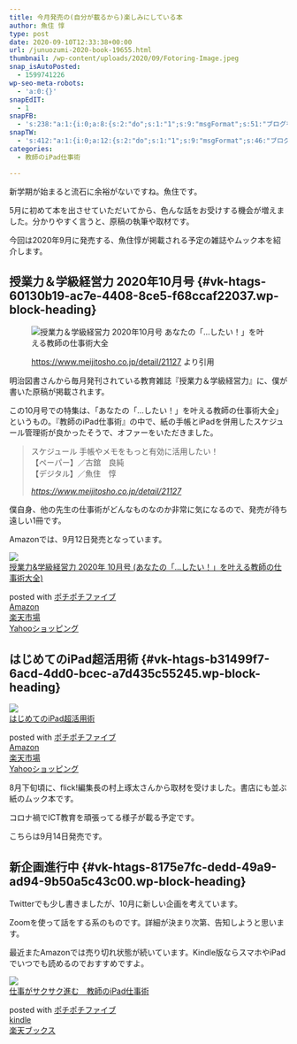 ```yaml
---
title: 今月発売の(自分が載るから)楽しみにしている本
author: 魚住 惇
type: post
date: 2020-09-10T12:33:38+00:00
url: /junuozumi-2020-book-19655.html
thumbnail: /wp-content/uploads/2020/09/Fotoring-Image.jpeg
snap_isAutoPosted:
  - 1599741226
wp-seo-meta-robots:
  - 'a:0:{}'
snapEdIT:
  - 1
snapFB:
  - 's:238:"a:1:{i:0;a:8:{s:2:"do";s:1:"1";s:9:"msgFormat";s:51:"ブログを更新しました！%TITLE% %SITENAME%";s:8:"postType";s:1:"A";s:9:"isAutoImg";s:1:"A";s:8:"imgToUse";s:0:"";s:9:"isAutoURL";s:1:"A";s:8:"urlToUse";s:0:"";s:4:"doFB";i:0;}}";'
snapTW:
  - 's:412:"a:1:{i:0;a:12:{s:2:"do";s:1:"1";s:9:"msgFormat";s:46:"ブログを更新しました: %TITLE%  %URL%";s:8:"attchImg";s:1:"1";s:9:"isAutoImg";s:1:"A";s:8:"imgToUse";s:0:"";s:9:"isAutoURL";s:1:"A";s:8:"urlToUse";s:0:"";s:4:"doTW";i:0;s:8:"isPosted";s:1:"1";s:4:"pgID";s:19:"1304035759427473410";s:7:"postURL";s:56:"https://twitter.com/jun3010me/status/1304035759427473410";s:5:"pDate";s:19:"2020-09-10 12:35:27";}}";'
categories:
  - 教師のiPad仕事術

---
```

新学期が始まると流石に余裕がないですね。魚住です。

5月に初めて本を出させていただいてから、色んな話をお受けする機会が増えました。分かりやすく言うと、原稿の執筆や取材です。

今回は2020年9月に発売する、魚住惇が掲載される予定の雑誌やムック本を紹介します。

## 授業力＆学級経営力 2020年10月号 {#vk-htags-60130b19-ac7e-4408-8ce5-f68ccaf22037.wp-block-heading}
<figure class="wp-block-image">

<img decoding="async" src="https://www.meijitosho.co.jp/db/magazine/21127/cover.jpg" alt="授業力＆学級経営力 2020年10月号
あなたの「…したい！」を叶える教師の仕事術大全" /> <figcaption>https://www.meijitosho.co.jp/detail/21127 より引用</figcaption></figure> 

明治図書さんから毎月発刊されている教育雑誌『授業力＆学級経営力』に、僕が書いた原稿が掲載されます。

この10月号での特集は、「あなたの「…したい！」を叶える教師の仕事術大全」というもの。『教師のiPad仕事術』の中で、紙の手帳とiPadを併用したスケジュール管理術が良かったそうで、オファーをいただきました。

<blockquote class="wp-block-quote">
  <p>
    スケジュール 手帳やメモをもっと有効に活用したい！ <br />【ペーパー】／古舘　良純<br />【デジタル】／魚住　惇
  </p>
  
  <cite>https://www.meijitosho.co.jp/detail/21127</cite>
</blockquote>

僕自身、他の先生の仕事術がどんなものなのか非常に気になるので、発売が待ち遠しい1冊です。

Amazonでは、9月12日発売となっています。

<div class="cstmreba">
  <div class="kaerebalink-box">
    <div class="kaerebalink-image">
      <a href="https://www.amazon.co.jp/dp/B08F6QBPG2?tag=jun3010me-22&#038;linkCode=ogi&#038;th=1&#038;psc=1" target="_blank" rel="noopener noreferrer"><img decoding="async" src="https://m.media-amazon.com/images/I/51zrf5iZXeL._SL160_.jpg" style="border: none;" /></a>
    </div>
    <div class="kaerebalink-info">
      <div class="kaerebalink-name">
        <a href="https://www.amazon.co.jp/dp/B08F6QBPG2?tag=jun3010me-22&#038;linkCode=ogi&#038;th=1&#038;psc=1" target="_blank" rel="noopener noreferrer">授業力&学級経営力 2020年 10月号 (あなたの「…したい！」を叶える教師の仕事術大全)</a></p>
        <div class="kaerebalink-powered-date">
          posted with <a href="http://jun3010.me/pochipochi5.php" rel="nofollow noopener noreferrer" target="_blank">ポチポチファイブ</a>
        </div>
      </div>
      <div class="kaerebalink-link1">
        <div class="shoplinkamazon">
          <a href="https://www.amazon.co.jp/gp/search?keywords=授業力&#038;tag=jun3010me-22" target="_blank" rel="noopener noreferrer">Amazon</a>
        </div>
        <div class="shoplinkrakuten">
          <a href="https://hb.afl.rakuten.co.jp/hgc/10ef1d94.c90f9829.10ef1d95.53606a39/?pc=https%3A%2F%2Fsearch.rakuten.co.jp%2Fsearch%2Fmall%2F授業力%2F-%2Ff.1-p.1-s.1-sf.0-st.A-v.2%3Fx%3D0%26scid%3Daf_ich_link_urltxt%26m%3Dhttp%3A%2F%2Fm.rakuten.co.jp%2F" target="_blank" rel="noopener noreferrer">楽天市場</a>
        </div>
        <div class="shoplinkyahoo">
          <a href="https://ck.jp.ap.valuecommerce.com/servlet/referral?sid=3040825&pid=884909937&vc_url=http%3A%2F%2Fsearch.shopping.yahoo.co.jp%2Fsearch%3Fp%3D授業力 "vcptn=kaereba" target="_blank" >Yahooショッピング<img decoding="async" loading="lazy" src="//ad.jp.ap.valuecommerce.com/servlet/gifbanner?sid=3040825&#038;pid=884909937" height="1" width="1" border="0" /></a>
        </div>
      </div>
    </div>
    <div class="booklink-footer">
    </div>
  </div>
</div>

## はじめてのiPad超活用術 {#vk-htags-b31499f7-6acd-4dd0-bcec-a7d435c55245.wp-block-heading}

<div class="cstmreba">
  <div class="kaerebalink-box">
    <div class="kaerebalink-image">
      <a href="https://www.amazon.co.jp/dp/4777960064?tag=jun3010me-22&#038;linkCode=ogi&#038;th=1&#038;psc=1" target="_blank" rel="noopener noreferrer"><img decoding="async" src="https://m.media-amazon.com/images/I/51hvDrck6DL._SL160_.jpg" style="border: none;" /></a>
    </div>
    <div class="kaerebalink-info">
      <div class="kaerebalink-name">
        <a href="https://www.amazon.co.jp/dp/4777960064?tag=jun3010me-22&#038;linkCode=ogi&#038;th=1&#038;psc=1" target="_blank" rel="noopener noreferrer">はじめてのiPad超活用術</a></p>
        <div class="kaerebalink-powered-date">
          posted with <a href="http://jun3010.me/pochipochi5.php" rel="nofollow noopener noreferrer" target="_blank">ポチポチファイブ</a>
        </div>
      </div>
      <div class="kaerebalink-link1">
        <div class="shoplinkamazon">
          <a href="https://www.amazon.co.jp/gp/search?keywords=はじめてのiPad超活用術 (日本語) ムック&#038;tag=jun3010me-22" target="_blank" rel="noopener noreferrer">Amazon</a>
        </div>
        <div class="shoplinkrakuten">
          <a href="https://hb.afl.rakuten.co.jp/ichiba/14eb4bc8.e2198bf2.14eb4bc9.b5a2d643/?pc=https%3A%2F%2Fitem.rakuten.co.jp%2Fbook%2F16405554%2F&#038;link_type=text&#038;ut=eyJwYWdlIjoiaXRlbSIsInR5cGUiOiJ0ZXh0Iiwic2l6ZSI6IjI0MHgyNDAiLCJuYW0iOjEsIm5hbXAiOiJyaWdodCIsImNvbSI6MSwiY29tcCI6ImRvd24iLCJwcmljZSI6MSwiYm9yIjoxLCJjb2wiOjEsImJidG4iOjEsInByb2QiOjB9" target="_blank" rel="noopener noreferrer">楽天市場</a>
        </div>
        <div class="shoplinkyahoo">
          <a href="https://ck.jp.ap.valuecommerce.com/servlet/referral?sid=3040825&pid=884909937&vc_url=http%3A%2F%2Fsearch.shopping.yahoo.co.jp%2Fsearch%3Fp%3DはじめてのiPad超活用術 (日本語) ムック "vcptn=kaereba" target="_blank" >Yahooショッピング<img decoding="async" loading="lazy" src="//ad.jp.ap.valuecommerce.com/servlet/gifbanner?sid=3040825&#038;pid=884909937" height="1" width="1" border="0" /></a>
        </div>
      </div>
    </div>
    <div class="booklink-footer">
    </div>
  </div>
</div>

8月下旬頃に、flick!編集長の村上琢太さんから取材を受けました。書店にも並ぶ紙のムック本です。

コロナ禍でICT教育を頑張ってる様子が載る予定です。

こちらは9月14日発売です。

## 新企画進行中 {#vk-htags-8175e7fc-dedd-49a9-ad94-9b50a5c43c00.wp-block-heading}

Twitterでも少し書きましたが、10月に新しい企画を考えています。

Zoomを使って話をする系のものです。詳細が決まり次第、告知しようと思います。

最近またAmazonでは売り切れ状態が続いています。Kindle版ならスマホやiPadでいつでも読めるのでおすすめですよ。

<div class="cstmreba">
  <div class="kaerebalink-box">
    <div class="kaerebalink-image">
      <a href="https://www.amazon.co.jp/dp/B087R6VBV8?tag=jun3010me-22&#038;linkCode=ogi&#038;th=1&#038;psc=1" target="_blank" rel="noopener noreferrer"><img decoding="async" src="https://m.media-amazon.com/images/I/51V-rJu8V+L._SL160_.jpg" style="border: none;" /></a>
    </div>
    <div class="kaerebalink-info">
      <div class="kaerebalink-name">
        <a href="https://www.amazon.co.jp/dp/B087R6VBV8?tag=jun3010me-22&#038;linkCode=ogi&#038;th=1&#038;psc=1" target="_blank" rel="noopener noreferrer">仕事がサクサク進む　教師のiPad仕事術</a></p>
        <div class="kaerebalink-powered-date">
          posted with <a href="http://jun3010.me/pochipochi5.php" rel="nofollow noopener noreferrer" target="_blank">ポチポチファイブ</a>
        </div>
      </div>
      <div class="kaerebalink-link1">
        <div class="shoplinkamazon">
          <a href="https://www.amazon.co.jp/gp/search?keywords=教師のiPad仕事術&#038;rh=n%3A2275256051&#038;tag=jun3010me-22" target="_blank" rel="noopener noreferrer">kindle</a>
        </div>
        <div class="shoplinkrakuten">
          <a href="https://hb.afl.rakuten.co.jp/hgc/14eb4bc8.e2198bf2.14eb4bc9.b5a2d643/?pc=https%3A%2F%2Fsearch.rakuten.co.jp%2Fsearch%2Fmall%2F教師のiPad仕事術%2F-%2Ff.1-p.1-s.1-sf.0-st.A-v.2%3Fx%3D0%26scid%3Daf_ich_link_urltxt%26m%3Dhttp%3A%2F%2Fm.rakuten.co.jp%2F" target="_blank" rel="noopener noreferrer">楽天ブックス</a>
        </div>
      </div>
    </div>
    <div class="booklink-footer">
    </div>
  </div>
</div>